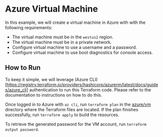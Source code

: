 # Azure Virtual Machine

In this example, we will create a virtual machine in Azure with with the following requirements:

- The virtual machine must be in the `westus2` region.
- The virtual machine must be in a private network.
- Configure virtual machine to use a username and a password.
- Configure virtual machine to use boot diagnostics for console access.

## How to Run

To keep it simple, we will leverage (Azure CLI)[https://registry.terraform.io/providers/hashicorp/azurerm/latest/docs/guides/azure_cli] authentication to run this Terraform code. Please refer to the documentation to instructions on how to do this.

Once logged in to Azure with `az cli`, run `terraform plan` in the [azure/vm](./) directory where the Terraform files are located. If the plan finishes successfully, run `terraform apply` to build the resources.

To retrieve the generated password for the VM account, run `terraform output password`.
